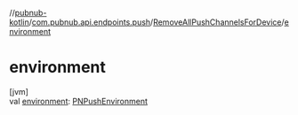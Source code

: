 //[pubnub-kotlin](../../../index.md)/[com.pubnub.api.endpoints.push](../index.md)/[RemoveAllPushChannelsForDevice](index.md)/[environment](environment.md)

# environment

[jvm]\
val [environment](environment.md): [PNPushEnvironment](../../com.pubnub.api.enums/-p-n-push-environment/index.md)
